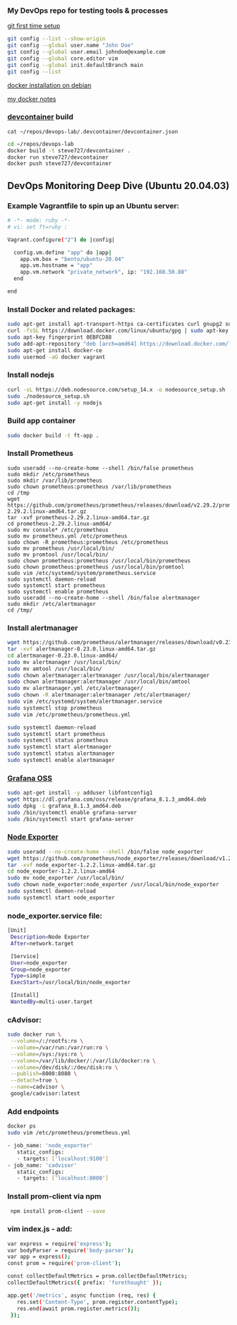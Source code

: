 ### My DevOps repo for testing tools & processes

[git first time setup](https://git-scm.com/book/en/v2/Getting-Started-First-Time-Git-Setup)
```bash
git config --list --show-origin
git config --global user.name "John Doe"
git config --global user.email johndoe@example.com
git config --global core.editor vim
git config --global init.defaultBranch main
git config --list
```
[docker installation on debian](https://docs.docker.com/engine/install/debian/)

[my docker notes](https://github.com/steve727/docs/blob/main/docker.md)

### [devcontainer](https://github.com/microsoft/vscode-dev-containers) build
`cat ~/repos/devops-lab/.devcontainer/devcontainer.json`

```bash
cd ~/repos/devops-lab
docker build -t steve727/devcontainer .
docker run steve727/devcontainer
docker push steve727/devcontainer
```
## DevOps Monitoring Deep Dive (Ubuntu 20.04.03)

### Example Vagrantfile to spin up an Ubuntu server:
```bash
# -*- mode: ruby -*-
# vi: set ft=ruby :

Vagrant.configure("2") do |config|

  config.vm.define "app" do |app|
    app.vm.box = "bento/ubuntu-20.04"
    app.vm.hostname = "app"
    app.vm.network "private_network", ip: "192.168.50.88"
  end

end
```
### Install Docker and related packages:
```bash
sudo apt-get install apt-transport-https ca-certificates curl gnupg2 software-properties-common
curl -fsSL https://download.docker.com/linux/ubuntu/gpg | sudo apt-key add
sudo apt-key fingerprint 0EBFCD88
sudo add-apt-repository "deb [arch=amd64] https://download.docker.com/linux/ubuntu focal stable"
sudo apt-get install docker-ce
sudo usermod -aG docker vagrant
```

### Install nodejs
```bash
curl -sL https://deb.nodesource.com/setup_14.x -o nodesource_setup.sh
sudo ./nodesource_setup.sh
sudo apt-get install -y nodejs
```
### Build app container
```bash
sudo docker build -t ft-app .
```
### Install Prometheus
```
sudo useradd --no-create-home --shell /bin/false prometheus
sudo mkdir /etc/prometheus
sudo mkdir /var/lib/prometheus
sudo chown prometheus:prometheus /var/lib/prometheus
cd /tmp
wget https://github.com/prometheus/prometheus/releases/download/v2.29.2/prometheus-2.29.2.linux-amd64.tar.gz
tar -xvf prometheus-2.29.2.linux-amd64.tar.gz
cd prometheus-2.29.2.linux-amd64/
sudo mv console* /etc/prometheus
sudo mv prometheus.yml /etc/prometheus
sudo chown -R prometheus:prometheus /etc/prometheus
sudo mv prometheus /usr/local/bin/
sudo mv promtool /usr/local/bin/
sudo chown prometheus:prometheus /usr/local/bin/prometheus
sudo chown prometheus:prometheus /usr/local/bin/promtool
sudo vim /etc/systemd/system/prometheus.service
sudo systemctl daemon-reload
sudo systemctl start prometheus
sudo systemctl enable prometheus
sudo useradd --no-create-home --shell /bin/false alertmanager
sudo mkdir /etc/alertmanager
cd /tmp/
```
### Install alertmanager
```bash
wget https://github.com/prometheus/alertmanager/releases/download/v0.23.0/alertmanager-0.23.0.linux-amd64.tar.gz
tar -xvf alertmanager-0.23.0.linux-amd64.tar.gz
cd alertmanager-0.23.0.linux-amd64/
sudo mv alertmanager /usr/local/bin/
sudo mv amtool /usr/local/bin/
sudo chown alertmanager:alertmanager /usr/local/bin/alertmanager
sudo chown alertmanager:alertmanager /usr/local/bin/amtool
sudo mv alertmanager.yml /etc/alertmanager/
sudo chown -R alertmanager:alertmanager /etc/alertmanager/
sudo vim /etc/systemd/system/alertmanager.service
sudo systemctl stop prometheus
sudo vim /etc/prometheus/prometheus.yml

sudo systemctl daemon-reload
sudo systemctl start prometheus
sudo systemctl status prometheus
sudo systemctl start alertmanager
sudo systemctl status alertmanager
sudo systemctl enable alertmanager
```
### [Grafana OSS](https://grafana.com/grafana/download/8.1.3?edition=oss)
```bash
sudo apt-get install -y adduser libfontconfig1
wget https://dl.grafana.com/oss/release/grafana_8.1.3_amd64.deb
sudo dpkg -i grafana_8.1.3_amd64.deb
sudo /bin/systemctl enable grafana-server
sudo /bin/systemctl start grafana-server
```
### [Node Exporter](https://github.com/prometheus/node_exporter)
```bash
sudo useradd --no-create-home --shell /bin/false node_exporter
wget https://github.com/prometheus/node_exporter/releases/download/v1.2.2/node_exporter-1.2.2.linux-amd64.tar.gz
tar -xvf node_exporter-1.2.2.linux-amd64.tar.gz
cd node_exporter-1.2.2.linux-amd64
sudo mv node_exporter /usr/local/bin/
sudo chown node_exporter:node_exporter /usr/local/bin/node_exporter
sudo systemctl daemon-reload
sudo systemctl start node_exporter
```

### node_exporter.service file:
```bash
[Unit]
 Description=Node Exporter
 After=network.target

 [Service]
 User=node_exporter
 Group=node_exporter
 Type=simple
 ExecStart=/usr/local/bin/node_exporter

 [Install]
 WantedBy=multi-user.target
```

### cAdvisor:
```bash
sudo docker run \
 --volume=/:/rootfs:ro \
 --volume=/var/run:/var/run:ro \
 --volume=/sys:/sys:ro \
 --volume=/var/lib/docker/:/var/lib/docker:ro \
 --volume=/dev/disk/:/dev/disk:ro \
 --publish=8000:8080 \
 --detach=true \
 --name=cadvisor \
 google/cadvisor:latest
```
### Add endpoints
```bash
docker ps
sudo vim /etc/prometheus/prometheus.yml

- job_name: 'node_exporter'
   static_configs:
   - targets: ['localhost:9100']
- job_name: 'cadvisor'
   static_configs:
   - targets: ['localhost:8000']
 ```
### Install prom-client via npm
 ```bash
  npm install prom-client --save
  ```
### vim index.js - add:
```bash
var express = require('express');
var bodyParser = require('body-parser');
var app = express();
const prom = require('prom-client');

const collectDefaultMetrics = prom.collectDefaultMetrics;
collectDefaultMetrics({ prefix: 'forethought' });

app.get('/metrics', async function (req, res) {
   res.set('Content-Type', prom.register.contentType);
   res.end(await prom.register.metrics());
 });
 ```
 
